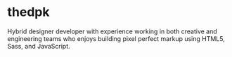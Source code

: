 # thedpk
Hybrid designer developer with experience working in both creative and engineering teams who enjoys building pixel perfect markup using HTML5, Sass, and JavaScript.
